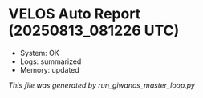 # VELOS Auto Report (20250813_081226 UTC)

- System: OK
- Logs: summarized
- Memory: updated

_This file was generated by run_giwanos_master_loop.py_